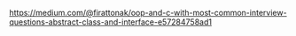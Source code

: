 https://medium.com/@firattonak/oop-and-c-with-most-common-interview-questions-abstract-class-and-interface-e57284758ad1
